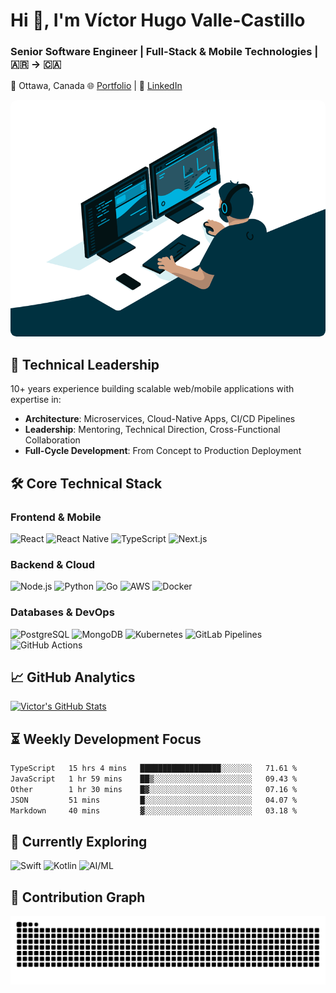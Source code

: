 # Hi 👋, I'm Víctor Hugo Valle-Castillo

### Senior Software Engineer | Full-Stack & Mobile Technologies | 🇦🇷 → 🇨🇦

📍 Ottawa, Canada
🌐 [Portfolio](https://vihuvac.com) | 💼 [LinkedIn](https://www.linkedin.com/in/vihuvac/)

<img alt="Coding Banner" src="./images/coding.gif" width="600" style="border-radius:.6rem;" />

## 🚀 Technical Leadership

10+ years experience building scalable web/mobile applications with expertise in:
- **Architecture**: Microservices, Cloud-Native Apps, CI/CD Pipelines
- **Leadership**: Mentoring, Technical Direction, Cross-Functional Collaboration
- **Full-Cycle Development**: From Concept to Production Deployment

## 🛠 Core Technical Stack

### **Frontend & Mobile**

![React](https://img.shields.io/badge/-React-61DAFB?logo=react&logoColor=black)
![React Native](https://img.shields.io/badge/-React_Native-61DAFB?logo=react&logoColor=black)
![TypeScript](https://img.shields.io/badge/-TypeScript-3178C6?logo=typescript&logoColor=white)
![Next.js](https://img.shields.io/badge/-Next.js-000000?logo=nextdotjs&logoColor=white)

### **Backend & Cloud**

![Node.js](https://img.shields.io/badge/-Node.js-339933?logo=nodedotjs&logoColor=white)
![Python](https://img.shields.io/badge/-Python-3776AB?logo=python&logoColor=white)
![Go](https://img.shields.io/badge/-Go-00ADD8?logo=go&logoColor=white)
![AWS](https://img.shields.io/badge/-AWS-232F3E?logo=amazonwebservices&logoColor=white)
![Docker](https://img.shields.io/badge/-Docker-2496ED?logo=docker&logoColor=white)

### **Databases & DevOps**

![PostgreSQL](https://img.shields.io/badge/-PostgreSQL-4169E1?logo=postgresql&logoColor=white)
![MongoDB](https://img.shields.io/badge/-MongoDB-47A248?logo=mongodb&logoColor=white)
![Kubernetes](https://img.shields.io/badge/-Kubernetes-326CE5?logo=kubernetes&logoColor=white)
![GitLab Pipelines](https://img.shields.io/badge/-GitLab_Pipelines-FC6D26?logo=gitlab&logoColor=white)
![GitHub Actions](https://img.shields.io/badge/-GitHub_Actions-2088FF?logo=githubactions&logoColor=white)

## 📈 GitHub Analytics

[![Victor's GitHub Stats](https://github-readme-stats.vercel.app/api?username=vihuvac&show_icons=true&theme=gotham)](https://github.com/vihuvac)

## ⏳ Weekly Development Focus

<!--START_SECTION:waka-->

```txt
TypeScript   15 hrs 4 mins   ██████████████████░░░░░░░   71.61 %
JavaScript   1 hr 59 mins    ██▒░░░░░░░░░░░░░░░░░░░░░░   09.43 %
Other        1 hr 30 mins    █▓░░░░░░░░░░░░░░░░░░░░░░░   07.16 %
JSON         51 mins         █░░░░░░░░░░░░░░░░░░░░░░░░   04.07 %
Markdown     40 mins         ▓░░░░░░░░░░░░░░░░░░░░░░░░   03.18 %
```

<!--END_SECTION:waka-->

## 🎯 Currently Exploring

![Swift](https://img.shields.io/badge/-Swift-F05138?logo=swift&logoColor=white)
![Kotlin](https://img.shields.io/badge/-Kotlin-7F52FF?logo=kotlin&logoColor=white)
![AI/ML](https://img.shields.io/badge/-AI/ML-405263?logo=micro:bit&logoColor=white)

## 🐍 Contribution Graph

![Snake animation](https://raw.githubusercontent.com/vihuvac/vihuvac/output/snake.svg)

